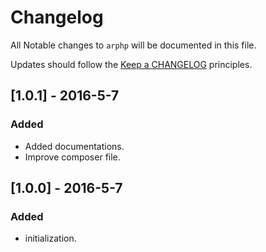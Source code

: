 # Changelog

All Notable changes to `arphp` will be documented in this file.

Updates should follow the [Keep a CHANGELOG](http://keepachangelog.com/) principles.

## [1.0.1] - 2016-5-7
### Added
- Added documentations.
- Improve composer file.

## [1.0.0] - 2016-5-7
### Added
- initialization.

